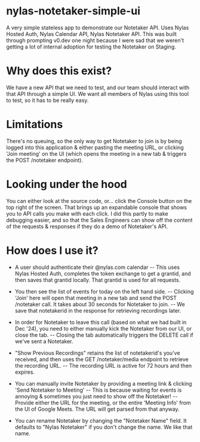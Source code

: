# nylas-notetaker-simple-ui

A very simple stateless app to demonstrate our Notetaker API. Uses Nylas Hosted Auth, Nylas Calendar API, Nylas Notetaker API. This was built through prompting v0.dev one night because I were sad that we weren't getting a lot of internal adoption for testing the Notetaker on Staging.

# Why does this exist?

We have a new API that we need to test, and our team should interact with that API through a simple UI. We want all members of Nylas using this tool to test, so it has to be really easy.

# Limitations

There's no queuing, so the only way to get Notetaker to join is by being logged into this application & either pasting the meeting URL, or clicking 'Join meeting' on the UI (which opens the meeting in a new tab & triggers the POST /notetaker endpoint).

# Looking under the hood

You can either look at the source code, or... click the Console button on the top right of the screen. That brings up an expandable console that shows you to API calls you make with each click. I did this partly to make debugging easier, and so that the Sales Engineers can show off the content of the requests & responses if they do a demo of Notetaker's API.

# How does I use it?

- A user should authenticate their @nylas.com calendar
-- This uses Nylas Hosted Auth, completes the token exchange to get a grantid, and then saves that grantid locally. That grantid is used for all requests.

- You then see the list of events for today on the left hand side.
-- Clicking 'Join' here will open that meeting in a new tab and send the POST /notetaker call. It takes about 30 seconds for Notetaker to join.
-- We save that notetakerid in the response for retrieving recordings later.

- In order for Notetaker to leave this call (based on what we had built in Dec '24), you need to either manually kick the Notetaker from our UI, or close the tab.
-- Closing the tab automatically triggers the DELETE call if we've sent a Notetaker.

- "Show Previous Recordings" retains the list of notetakerid's you've received, and then uses the GET /notetaker/media endpoint to retrieve the recording URL.
-- The recording URL is active for 72 hours and then expires.

- You can manually invite Notetaker by providing a meeting link & clicking 'Send Notetaker to Meeting'
-- This is because waiting for events is annoying & sometimes you just need to show off the Notetaker!
-- Provide either the URL for the meeting, or the entire 'Meeting Info' from the UI of Google Meets. The URL will get parsed from that anyway.

- You can rename Notetaker by changing the "Notetaker Name" field. It defaults to "Nylas Notetaker" if you don't change the name. We like that name.
